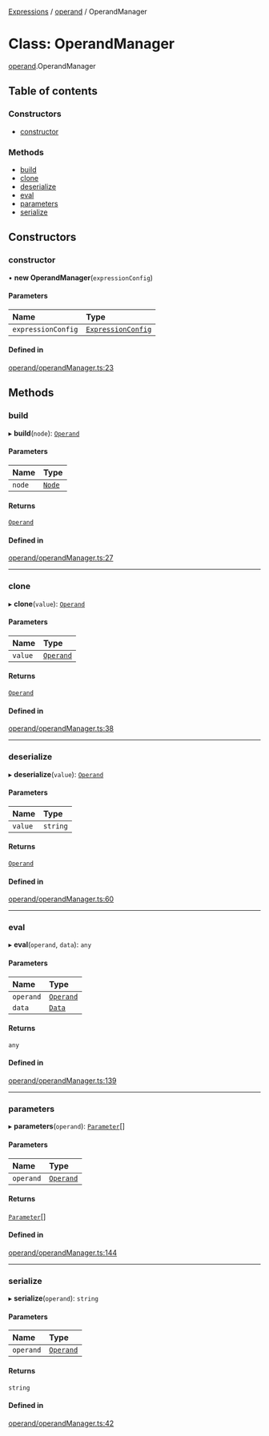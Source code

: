 [Expressions](../README.md) / [operand](../modules/operand.md) / OperandManager

# Class: OperandManager

[operand](../modules/operand.md).OperandManager

## Table of contents

### Constructors

- [constructor](operand.OperandManager.md#constructor)

### Methods

- [build](operand.OperandManager.md#build)
- [clone](operand.OperandManager.md#clone)
- [deserialize](operand.OperandManager.md#deserialize)
- [eval](operand.OperandManager.md#eval)
- [parameters](operand.OperandManager.md#parameters)
- [serialize](operand.OperandManager.md#serialize)

## Constructors

### constructor

• **new OperandManager**(`expressionConfig`)

#### Parameters

| Name | Type |
| :------ | :------ |
| `expressionConfig` | [`ExpressionConfig`](parser.ExpressionConfig.md) |

#### Defined in

[operand/operandManager.ts:23](https://github.com/FlavioLionelRita/js-expressions/blob/77e13f7/src/lib/operand/operandManager.ts#L23)

## Methods

### build

▸ **build**(`node`): [`Operand`](operand.Operand.md)

#### Parameters

| Name | Type |
| :------ | :------ |
| `node` | [`Node`](parser.Node.md) |

#### Returns

[`Operand`](operand.Operand.md)

#### Defined in

[operand/operandManager.ts:27](https://github.com/FlavioLionelRita/js-expressions/blob/77e13f7/src/lib/operand/operandManager.ts#L27)

___

### clone

▸ **clone**(`value`): [`Operand`](operand.Operand.md)

#### Parameters

| Name | Type |
| :------ | :------ |
| `value` | [`Operand`](operand.Operand.md) |

#### Returns

[`Operand`](operand.Operand.md)

#### Defined in

[operand/operandManager.ts:38](https://github.com/FlavioLionelRita/js-expressions/blob/77e13f7/src/lib/operand/operandManager.ts#L38)

___

### deserialize

▸ **deserialize**(`value`): [`Operand`](operand.Operand.md)

#### Parameters

| Name | Type |
| :------ | :------ |
| `value` | `string` |

#### Returns

[`Operand`](operand.Operand.md)

#### Defined in

[operand/operandManager.ts:60](https://github.com/FlavioLionelRita/js-expressions/blob/77e13f7/src/lib/operand/operandManager.ts#L60)

___

### eval

▸ **eval**(`operand`, `data`): `any`

#### Parameters

| Name | Type |
| :------ | :------ |
| `operand` | [`Operand`](operand.Operand.md) |
| `data` | [`Data`](model.Data.md) |

#### Returns

`any`

#### Defined in

[operand/operandManager.ts:139](https://github.com/FlavioLionelRita/js-expressions/blob/77e13f7/src/lib/operand/operandManager.ts#L139)

___

### parameters

▸ **parameters**(`operand`): [`Parameter`](../interfaces/model.Parameter.md)[]

#### Parameters

| Name | Type |
| :------ | :------ |
| `operand` | [`Operand`](operand.Operand.md) |

#### Returns

[`Parameter`](../interfaces/model.Parameter.md)[]

#### Defined in

[operand/operandManager.ts:144](https://github.com/FlavioLionelRita/js-expressions/blob/77e13f7/src/lib/operand/operandManager.ts#L144)

___

### serialize

▸ **serialize**(`operand`): `string`

#### Parameters

| Name | Type |
| :------ | :------ |
| `operand` | [`Operand`](operand.Operand.md) |

#### Returns

`string`

#### Defined in

[operand/operandManager.ts:42](https://github.com/FlavioLionelRita/js-expressions/blob/77e13f7/src/lib/operand/operandManager.ts#L42)
